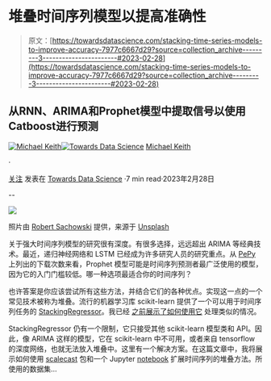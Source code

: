# 堆叠时间序列模型以提高准确性

> 原文：[https://towardsdatascience.com/stacking-time-series-models-to-improve-accuracy-7977c6667d29?source=collection_archive---------3-----------------------#2023-02-28](https://towardsdatascience.com/stacking-time-series-models-to-improve-accuracy-7977c6667d29?source=collection_archive---------3-----------------------#2023-02-28)

## 从RNN、ARIMA和Prophet模型中提取信号以使用Catboost进行预测

[](https://mikekeith52.medium.com/?source=post_page-----7977c6667d29--------------------------------)[![Michael Keith](../Images/4ebd39b25a1faae3586eb25ec83d3e91.png)](https://mikekeith52.medium.com/?source=post_page-----7977c6667d29--------------------------------)[](https://towardsdatascience.com/?source=post_page-----7977c6667d29--------------------------------)[![Towards Data Science](../Images/a6ff2676ffcc0c7aad8aaf1d79379785.png)](https://towardsdatascience.com/?source=post_page-----7977c6667d29--------------------------------) [Michael Keith](https://mikekeith52.medium.com/?source=post_page-----7977c6667d29--------------------------------)

·

[关注](https://medium.com/m/signin?actionUrl=https%3A%2F%2Fmedium.com%2F_%2Fsubscribe%2Fuser%2F85177a9cbd35&operation=register&redirect=https%3A%2F%2Ftowardsdatascience.com%2Fstacking-time-series-models-to-improve-accuracy-7977c6667d29&user=Michael+Keith&userId=85177a9cbd35&source=post_page-85177a9cbd35----7977c6667d29---------------------post_header-----------) 发表在 [Towards Data Science](https://towardsdatascience.com/?source=post_page-----7977c6667d29--------------------------------) ·7 min read·2023年2月28日[](https://medium.com/m/signin?actionUrl=https%3A%2F%2Fmedium.com%2F_%2Fvote%2Ftowards-data-science%2F7977c6667d29&operation=register&redirect=https%3A%2F%2Ftowardsdatascience.com%2Fstacking-time-series-models-to-improve-accuracy-7977c6667d29&user=Michael+Keith&userId=85177a9cbd35&source=-----7977c6667d29---------------------clap_footer-----------)

--

[](https://medium.com/m/signin?actionUrl=https%3A%2F%2Fmedium.com%2F_%2Fbookmark%2Fp%2F7977c6667d29&operation=register&redirect=https%3A%2F%2Ftowardsdatascience.com%2Fstacking-time-series-models-to-improve-accuracy-7977c6667d29&source=-----7977c6667d29---------------------bookmark_footer-----------)![](../Images/d4a54a6899fe0dff94fe8914297c3a54.png)

照片由 [Robert Sachowski](https://unsplash.com/@rsachowski?utm_source=medium&utm_medium=referral) 提供，来源于 [Unsplash](https://unsplash.com/?utm_source=medium&utm_medium=referral)

关于强大时间序列模型的研究很有深度。有很多选择，远远超出 ARIMA 等经典技术。最近，递归神经网络和 LSTM 已经成为许多研究人员的研究重点。从 [PePy](https://pepy.tech/project/prophet) 上列出的下载次数来看，Prophet 模型可能是时间序列预测者最广泛使用的模型，因为它的入门门槛较低。哪一种选项最适合你的时间序列？

也许答案是你应该尝试所有这些方法，并结合它们的各种优点。实现这一点的一个常见技术被称为堆叠。流行的机器学习库 scikit-learn 提供了一个可以用于时间序列任务的 [StackingRegressor](https://scikit-learn.org/stable/modules/generated/sklearn.ensemble.StackingRegressor.html)。我已经 [之前展示了如何使用它](https://medium.com/towards-data-science/expand-your-time-series-arsenal-with-these-models-10c807d37558) 处理类似的情况。

StackingRegressor 仍有一个限制，它只接受其他 scikit-learn 模型类和 API。因此，像 ARIMA 这样的模型，它在 scikit-learn 中不可用，或者来自 tensorflow 的深度网络，也就无法放入堆叠中。这里有一个解决方案。在这篇文章中，我将展示如何使用 [scalecast](https://github.com/mikekeith52/scalecast) 包和一个 Jupyter [notebook](https://scalecast-examples.readthedocs.io/en/latest/misc/stacking/custom_stacking.html) 扩展时间序列的堆叠方法。所使用的数据集…
